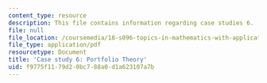 ```yaml
---
content_type: resource
description: This file contains information regarding case studies 6.
file: null
file_location: /coursemedia/18-s096-topics-in-mathematics-with-applications-in-finance-fall-2013/f9775f1179d20bc788a0d1a623107a7b_MIT18_S096F13_CaseStudy6.pdf
file_type: application/pdf
resourcetype: Document
title: 'Case study 6: Portfolio Theory'
uid: f9775f11-79d2-0bc7-88a0-d1a623107a7b
---
```

